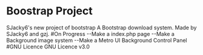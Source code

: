 # Boostrap Project
SJacky6's new project of bootstrap
A Bootstrap download system.
Made by SJacky6 and gzj.
#On Progress
--Make a index.php page
--Make a Background image system
--Make a Metro UI Background Control Panel
#GNU Licence
GNU Licence v3.0
